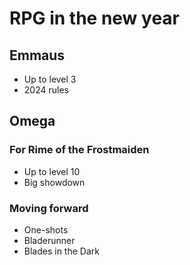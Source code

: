 # RPG in the new year

## Emmaus

* Up to level 3
* 2024 rules

## Omega

### For Rime of the Frostmaiden

* Up to level 10
* Big showdown

### Moving forward

* One-shots
* Bladerunner
* Blades in the Dark
